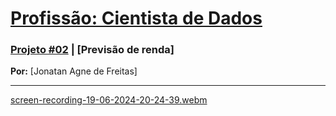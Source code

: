 # [**Profissão: Cientista de Dados**]([https://github.com/rhatiro/Curso_EBAC-Profissao_Cientista_de_Dados](https://github.com/JonatanAgneDeFreitas/Previsao-de-renda-1.git))

### [**Projeto #02**](https://github.com/JonatanAgneDeFreitas/Previsao-de-renda-1.git) | [Previsão de renda]

**Por:** [Jonatan Agne de Freitas]<br>

<!-- **Data:** 20 de junho de 2024.<br> -->
<!-- **Última atualização:** 20 de junho de 2024. -->

---

[screen-recording-19-06-2024-20-24-39.webm](https://github.com/JonatanAgneDeFreitas/Previsao-de-renda-1/assets/158763412/01af8f39-b087-4ec9-8e87-fc122d7671c5)
